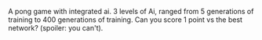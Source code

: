 A pong game with integrated ai. 3 levels of Ai, ranged from 5 generations of training to 400 generations of training. Can you score 1 point vs the best network? (spoiler: you can't).
